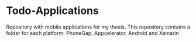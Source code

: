 # Todo-Applications
Repository with mobile applications for my thesis. This repository contains a folder for each platform: PhoneGap, Appcelerator, Android and Xamarin
